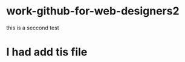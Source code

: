work-github-for-web-designers2
==============================

this is a seccond test
# I had add tis file
